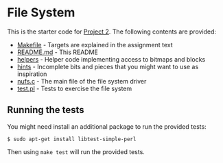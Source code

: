 # File System

This is the starter code for [Project 2](https://khoury-cs3650.github.io/p2.html). The following contents are provided:

- [Makefile](Makefile)   - Targets are explained in the assignment text
- [README.md](README.md) - This README
- [helpers](helpers)     - Helper code implementing access to bitmaps and blocks
- [hints](hints)         - Incomplete bits and pieces that you might want to use as inspiration
- [nufs.c](nufs.c)       - The main file of the file system driver
- [test.pl](test.pl)     - Tests to exercise the file system

## Running the tests

You might need install an additional package to run the provided tests:

```
$ sudo apt-get install libtest-simple-perl
```

Then using `make test` will run the provided tests.

